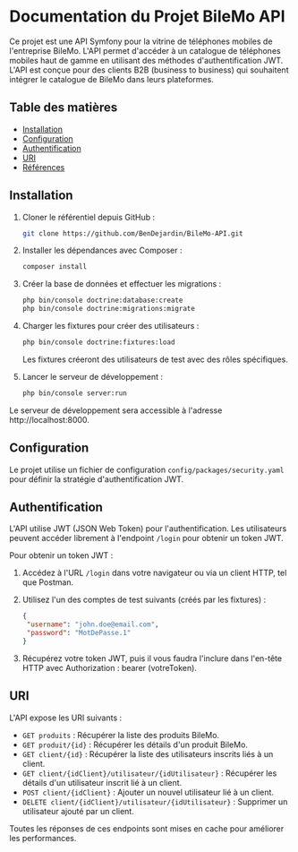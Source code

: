 # Documentation du Projet BileMo API

Ce projet est une API Symfony pour la vitrine de téléphones mobiles de l'entreprise BileMo. L'API permet d'accéder à un catalogue de téléphones mobiles haut de gamme en utilisant des méthodes d'authentification JWT. L'API est conçue pour des clients B2B (business to business) qui souhaitent intégrer le catalogue de BileMo dans leurs plateformes.

## Table des matières

- [Installation](#installation)
- [Configuration](#configuration)
- [Authentification](#authentification)
- [URI](#URI)
- [Références](#références)

## Installation

1. Cloner le référentiel depuis GitHub :

   ```bash
   git clone https://github.com/BenDejardin/BileMo-API.git
   ```

2. Installer les dépendances avec Composer :

   ```bash
   composer install
   ```

3. Créer la base de données et effectuer les migrations :

   ```bash
   php bin/console doctrine:database:create
   php bin/console doctrine:migrations:migrate
   ```

4. Charger les fixtures pour créer des utilisateurs :

   ```bash
   php bin/console doctrine:fixtures:load
   ```

   Les fixtures créeront des utilisateurs de test avec des rôles spécifiques.

5. Lancer le serveur de développement :

   ```bash
   php bin/console server:run
   ```

Le serveur de développement sera accessible à l'adresse http://localhost:8000.

## Configuration

Le projet utilise un fichier de configuration `config/packages/security.yaml` pour définir la stratégie d'authentification JWT.

## Authentification

L'API utilise JWT (JSON Web Token) pour l'authentification. Les utilisateurs peuvent accéder librement à l'endpoint `/login` pour obtenir un token JWT.

Pour obtenir un token JWT :

1. Accédez à l'URL `/login` dans votre navigateur ou via un client HTTP, tel que Postman.

2. Utilisez l'un des comptes de test suivants (créés par les fixtures) :
   ```json
   {
    "username": "john.doe@email.com",
    "password": "MotDePasse.1"
   }
   ```

3. Récupérez votre token JWT, puis il vous faudra l'inclure dans l'en-tête HTTP avec Authorization : bearer (votreToken).

## URI

L'API expose les URI suivants :

- `GET produits` : Récupérer la liste des produits BileMo.
- `GET produit/{id}` : Récupérer les détails d'un produit BileMo.
- `GET client/{id}` : Récupérer la liste des utilisateurs inscrits liés à un client.
- `GET client/{idClient}/utilisateur/{idUtilisateur}` : Récupérer les détails d'un utilisateur inscrit lié à un client.
- `POST client/{idClient}` : Ajouter un nouvel utilisateur lié à un client.
- `DELETE client/{idClient}/utilisateur/{idUtilisateur}` : Supprimer un utilisateur ajouté par un client.

Toutes les réponses de ces endpoints sont mises en cache pour améliorer les performances.
